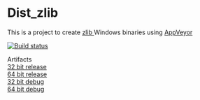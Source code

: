 # Dist_zlib

This is a project to create <a href="http://www.zlib.net"> zlib </a> Windows binaries using <a href="https://www.appveyor.com">AppVeyor</a><br />

[![Build status](https://ci.appveyor.com/api/projects/status/av2jl6wrvxxvcgry/branch/master?svg=true)](https://ci.appveyor.com/project/maxirmx/dist-zlib/branch/master)

Artifacts
<br />
<a href="http://ci.appveyor.com/api/projects/maxirmx/Dist-zlib/artifacts/zlib.7z?job=platform%3A+x86&configuration%3Drelease"> 32 bit release</a>
<br />
<a href="http://ci.appveyor.com/api/projects/maxirmx/Dist-zlib/artifacts/zlib.7z?job=platform%3A+amd64&configuration%3Drelease"> 64 bit release</a>
<br />
<a href="http://ci.appveyor.com/api/projects/maxirmx/Dist-zlib/artifacts/zlib.7z?job=platform%3A+x86&configuration%3Ddebug"> 32 bit debug</a> 
<br />
<a href="http://ci.appveyor.com/api/projects/maxirmx/Dist-zlib/artifacts/zlib.7z?job=platform%3A+amd64&configuration%3Ddebug"> 64 bit debug</a> 
